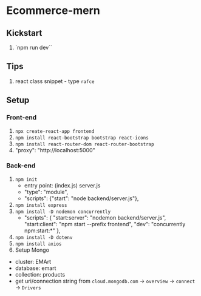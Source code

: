 # Ecommerce-mern

## Kickstart

1. `npm run dev``

## Tips

1. react class snippet - type `rafce`

## Setup

### Front-end

1. `npx create-react-app frontend`
1. `npm install react-bootstrap bootstrap react-icons`
1. `npm install react-router-dom react-router-bootstrap`
1. "proxy": "http://localhost:5000"

### Back-end

1. `npm init`
   - entry point: (index.js) server.js
   - "type": "module",
   - "scripts": {"start": "node backend/server.js"},
1. `npm install express`
1. `npm install -D nodemon concurrently`
   - "scripts": {
     "start:server": "nodemon backend/server.js",
     "start:client": "npm start --prefix frontend",
     "dev": "concurrently npm:start:\*"
     },
1. `npm install -D dotenv`
1. `npm install axios`
1. Setup Mongo

- cluster: EMArt
- database: emart
- collection: products
- get uri/connection string from `cloud.mongodb.com` -> `overview` -> `connect` -> `Drivers`
